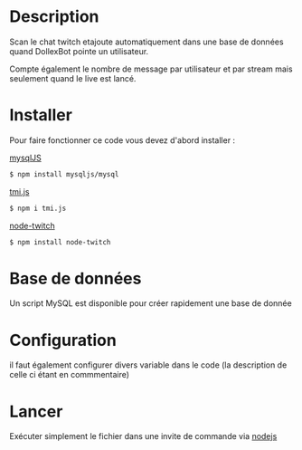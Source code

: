 # Description
Scan le chat twitch etajoute automatiquement dans une base de données quand DollexBot pointe un utilisateur.

Compte également le nombre de message par utilisateur et par stream mais seulement quand le live est lancé.

# Installer

Pour faire fonctionner ce code vous devez d'abord installer :

[mysqlJS](https://github.com/mysqljs/mysql)
```sh
$ npm install mysqljs/mysql
```

[tmi.js](https://tmijs.com/)
```sh
$ npm i tmi.js
```
[node-twitch](https://github.com/Plazide/node-twitch)
```sh
$ npm install node-twitch
```

# Base de données

Un script MySQL est disponible pour créer rapidement une base de donnée

# Configuration

il faut également configurer divers variable dans le code
(la description de celle ci étant en commmentaire)

# Lancer

Exécuter simplement le fichier dans une invite de commande via [nodejs](https://nodejs.org/fr/)